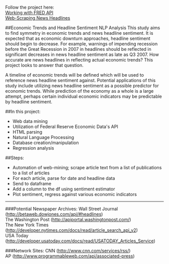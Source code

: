 Follow the project here:  
[Working with FRED API](http://nbviewer.ipython.org/github/c-trl/economic-trends-vs-headline-sentiment-nlp-analysis/blob/master/fred-api.ipynb)  
[Web-Scraping News Headlines](http://nbviewer.ipython.org/github/c-trl/economic-trends-vs-headline-sentiment-nlp-analysis/blob/master/headline-scraping.ipynb)

##Economic Trends and Headline Sentiment NLP Analysis
This study aims to find symmetry in economic trends and news headline sentiment.  It is expected that as economic downturn approaches, headline sentiment should begin to decrease.  For example, warnings of impending recession before the Great Recession in 2007 in headlines should be reflected in significant decreases in news headline sentiment as late as Q3 2007.  How accurate are news headlines in reflecting actual economic trends?  This project looks to answer that question.

A timeline of economic trends will be defined which will be used to reference news headline sentiment against.  Potential applications of this study include utilizing news headline sentiment as a possible predictor for economic trends.  While prediction of the economy as a whole is a large attempt, perhaps certain individual economic indicators may be predictable by headline sentiment.

##In this project:
* Web data mining 
* Utilization of Federal Reserve Economic Data's API
* HTML parsing
* Natural Language Processing
* Database creation/manipulation
* Regression analysis

##Steps:
* Automation of web-mining; scrape article text from a list of publications to a list of articles
* For each article, parse for date and headline data
* Send to dataframe
* Add a column to the df using sentiment estimator
* Plot sentiment, regress against various economic indicators

---
###Potential Newspaper Archives:
Wall Street Journal (http://betaweb.dowjones.com/api/#headlines)  
The Washington Post (http://apiportal.washingtonpost.com/)  
The New York Times (http://developer.nytimes.com/docs/read/article_search_api_v2)  
USA Today (http://developer.usatoday.com/docs/read/USATODAY_Articles_Service)  

###Network Sites:
CNN (http://www.cnn.com/services/rss/)  
AP (http://www.programmableweb.com/api/associated-press)
